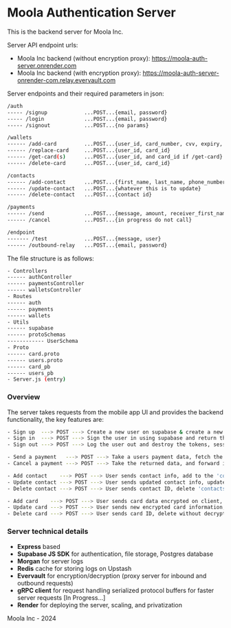 # Moola Authentication Server
This is the backend server for Moola Inc.

Server API endpoint urls:
- Moola Inc backend (without encryption proxy): https://moola-auth-server.onrender.com
- Moola Inc backend (with encryption proxy): https://moola-auth-server-onrender-com.relay.evervault.com


Server endpoints and their required parameters in json:
```bash
/auth
----- /signup            ...POST...{email, password}
----- /login             ...POST...{email, password}
----- /signout           ...POST...{no params}

/wallets
------ /add-card         ...POST...{user_id, card_number, cvv, expiry, f_name, zip_code}
------ /replace-card     ...POST...{user_id, card_id}
------ /get-card(s)      ...POST...{user_id, and card_id if /get-card}
------ /delete-card      ...POST...{user_id, card_id}

/contacts
------ /add-contact      ...POST...{first_name, last_name, phone_number, city, owner_id}
------ /update-contact   ...POST...{whatever this is to update}
------ /delete-contact   ...POST...{contact id}

/payments
------ /send             ...POST...{message, amount, receiver_first_name, receiver_last_name, number}
------ /cancel           ...POST...{in progress do not call}

/endpoint
------- /test            ...POST...{message, user}
------ /outbound-relay   ...POST...{email, password}
```

The file structure is as follows:

```bash
- Controllers
------ authController
------ paymentsController
------ walletsController
- Routes
------ auth
------ payments
------ wallets
- Utils
------ supabase
------ protoSchemas
------------ UserSchema
- Proto
------ card.proto
------ users.proto
------ card_pb
------ users_pb
- Server.js (entry)
```

### Overview

The server takes requests from the mobile app UI and provides the backend functionality, the key features are:

```bash
- Sign up  ---> POST ---> Create a new user on supabase & create a new database entry in the 'users' table
- Sign in  ---> POST ---> Sign the user in using supabase and return the user, session, and tokens
- Sign out ---> POST ---> Log the user out and destroy the tokens, session, and unsubscribe to any `onAuthStateChanges`

- Send a payment   ---> POST ---> Take a users payment data, fetch the contact where the key matches from the db, forward to 3rd party, return data
- Cancel a payment ---> POST ---> Take the returned data, and forward it to 3rd party to cancel payment where tx number matches

- Add contact    ---> POST ---> User sends contact info, add to the 'contacts' table, point to it using key
- Update contact ---> POST ---> User sends updated contact info, update supabase 'contacts' entry where key matches
- Delete contact ---> POST ---> User sends contact ID, delete 'contacts' entry based on key

- Add card    ---> POST ---> User sends card data encrypted on client, store encrypted in 'wallets' table
- Update card ---> POST ---> User sends new encrypted card information, delete old entry, create a new one in 'wallets'
- Delete card ---> POST ---> User sends card ID, delete without decrypting from 'wallets'
```

### Server technical details

- **Express** based
- **Supabase JS SDK** for authentication, file storage, Postgres database
- **Morgan** for server logs
- **Redis** cache for storing logs on Upstash
- **Evervault** for encryption/decryption (proxy server for inbound and outbound requests)
- **gRPC client** for request handling serialized protocol buffers for faster server requests [In Progress...]
- **Render** for deploying the server, scaling, and privatization


Moola Inc - 2024
